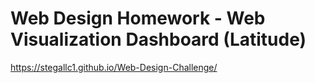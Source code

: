 ﻿# Web Design Homework - Web Visualization Dashboard (Latitude)

https://stegallc1.github.io/Web-Design-Challenge/ 
